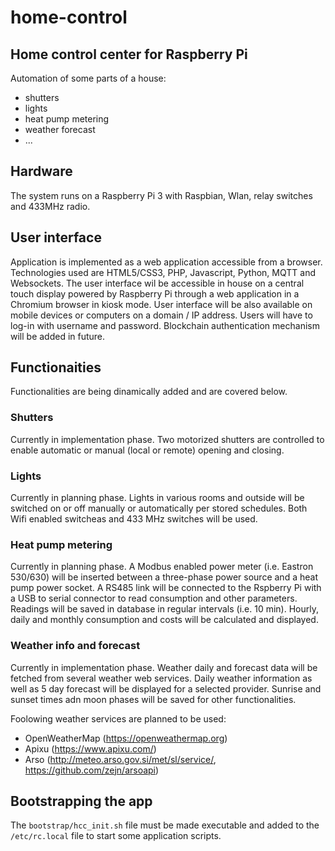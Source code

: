 # home-control

## Home control center for Raspberry Pi

Automation of some parts of a house:
* shutters
* lights
* heat pump metering
* weather forecast
* ...

## Hardware
The system runs on a Raspberry Pi 3 with Raspbian, Wlan, relay switches and 433MHz radio.

## User interface
Application is implemented as a web application accessible from a browser. Technologies used are HTML5/CSS3, PHP, Javascript, Python, MQTT and Websockets. The user interface wil be accessible in house on a central touch display powered by Raspberry Pi through a web application in a Chromium browser in kiosk mode. User interface will be also available on mobile devices or computers on a domain / IP address. Users will have to log-in with username and password. Blockchain authentication mechanism will be added in future.

## Functionaities
Functionalities are being dinamically added and are covered below.

### Shutters
Currently in implementation phase. Two motorized shutters are controlled to enable automatic or manual (local or remote) opening and closing.

### Lights
Currently in planning phase. Lights in various rooms and outside will be switched on or off manually or automatically per stored schedules. Both Wifi enabled switcheas and 433 MHz switches will be used.

### Heat pump metering
Currently in planning phase. A Modbus enabled power meter (i.e. Eastron 530/630) will be inserted between a three-phase power source and a heat pump power socket. A RS485 link will be connected to the Rspberry Pi with a USB to serial connector to read consumption and other parameters. Readings will be saved in database in regular intervals (i.e. 10 min). Hourly, daily and monthly consumption and costs will be calculated and displayed.

### Weather info and forecast
Currently in implementation phase. Weather daily and forecast data will be fetched from several weather web services. Daily weather information as well as 5 day forecast will be displayed for a selected provider. Sunrise and sunset times adn moon phases will be saved for other functionalities.

Foolowing weather services are planned to be used:
- OpenWeatherMap (https://openweathermap.org)
- Apixu (https://www.apixu.com/)
- Arso (http://meteo.arso.gov.si/met/sl/service/, https://github.com/zejn/arsoapi)

## Bootstrapping the app
The `bootstrap/hcc_init.sh` file must be made executable and added to the `/etc/rc.local` file to start some application scripts.
